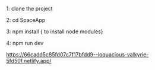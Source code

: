 

1: clone the project

2: cd SpaceApp

3: npm install  { to install node modules}

4: npm run dev   

https://66cadd5c85fd07c7f17bfdd9--loquacious-valkyrie-5fd50f.netlify.app/
